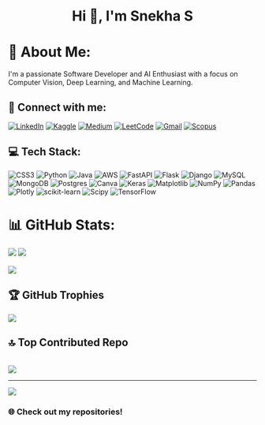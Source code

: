 <h1 align="center">Hi 👋, I'm Snekha S</h1>

# 🌟 About Me:
I'm a passionate Software Developer and AI Enthusiast with a focus on Computer Vision, Deep Learning, and Machine Learning.<be>

## 🔗 Connect with me:
[![LinkedIn](https://img.shields.io/badge/LinkedIn-%230077B5.svg?logo=linkedin&logoColor=white)](https://linkedin.com/in/snekhasuresh21/) 
[![Kaggle](https://img.shields.io/badge/Kaggle-%2320BEFF.svg?logo=kaggle&logoColor=white)](https://kaggle.com/ssnekha)
[![Medium](https://img.shields.io/badge/Medium-%2312100E.svg?logo=medium&logoColor=white)](https://medium.com/@snekhasuresh2777)
[![LeetCode](https://img.shields.io/badge/LeetCode-%23FFA116.svg?logo=leetcode&logoColor=white)](https://leetcode.com/snekhasuresh)
[![Gmail](https://img.shields.io/badge/Gmail-D14836?logo=gmail&logoColor=white)](mailto:snekhasuresh2777@gmail.com)
[![Scopus](https://img.shields.io/badge/Scopus-%23FF6C00.svg?logo=scopus&logoColor=white)](https://www.scopus.com/authid/detail.uri?authorId=58565306400)


## 💻 Tech Stack:
![CSS3](https://img.shields.io/badge/css3-%231572B6.svg?style=flat-square&logo=css3&logoColor=white) ![Python](https://img.shields.io/badge/python-3670A0?style=flat-square&logo=python&logoColor=ffdd54) ![Java](https://img.shields.io/badge/java-%23ED8B00.svg?style=flat-square&logo=openjdk&logoColor=white) ![AWS](https://img.shields.io/badge/AWS-%23FF9900.svg?style=flat-square&logo=amazon-aws&logoColor=white) ![FastAPI](https://img.shields.io/badge/FastAPI-005571?style=flat-square&logo=fastapi) ![Flask](https://img.shields.io/badge/flask-%23000.svg?style=flat-square&logo=flask&logoColor=white) ![Django](https://img.shields.io/badge/django-%23092E20.svg?style=flat-square&logo=django&logoColor=white) ![MySQL](https://img.shields.io/badge/mysql-4479A1.svg?style=flat-square&logo=mysql&logoColor=white) ![MongoDB](https://img.shields.io/badge/MongoDB-%234ea94b.svg?style=flat-square&logo=mongodb&logoColor=white) ![Postgres](https://img.shields.io/badge/postgres-%23316192.svg?style=flat-square&logo=postgresql&logoColor=white) ![Canva](https://img.shields.io/badge/Canva-%2300C4CC.svg?style=flat-square&logo=Canva&logoColor=white) ![Keras](https://img.shields.io/badge/Keras-%23D00000.svg?style=flat-square&logo=Keras&logoColor=white) ![Matplotlib](https://img.shields.io/badge/Matplotlib-%23ffffff.svg?style=flat-square&logo=Matplotlib&logoColor=black) ![NumPy](https://img.shields.io/badge/numpy-%23013243.svg?style=flat-square&logo=numpy&logoColor=white) ![Pandas](https://img.shields.io/badge/pandas-%23150458.svg?style=flat-square&logo=pandas&logoColor=white) ![Plotly](https://img.shields.io/badge/Plotly-%233F4F75.svg?style=flat-square&logo=plotly&logoColor=white) ![scikit-learn](https://img.shields.io/badge/scikit--learn-%23F7931E.svg?style=flat-square&logo=scikit-learn&logoColor=white) ![Scipy](https://img.shields.io/badge/SciPy-%230C55A5.svg?style=flat-square&logo=scipy&logoColor=%white) ![TensorFlow](https://img.shields.io/badge/TensorFlow-%23FF6F00.svg?style=flat-square&logo=TensorFlow&logoColor=white)



# 📊 GitHub Stats:
![](https://github-readme-stats.vercel.app/api?username=snekha21&theme=radical&hide_border=false&include_all_commits=true&count_private=true)            ![](https://github-readme-streak-stats.herokuapp.com/?user=snekha21&theme=radical&hide_border=false)<br/>
<br>
![](https://github-readme-stats.vercel.app/api/top-langs/?username=snekha21&theme=radical&hide_border=false&include_all_commits=true&count_private=true&layout=compact)

## 🏆 GitHub Trophies
![](https://github-profile-trophy.vercel.app/?username=snekha21&theme=radical&no-frame=false&no-bg=false&margin-w=4)


## 🔝 Top Contributed Repo
<br> ![](https://github-contributor-stats.vercel.app/api?username=snekha21&limit=5&theme=dark&combine_all_yearly_contributions=true)

---
[![](https://visitcount.itsvg.in/api?id=snekha21&icon=0&color=0)](https://visitcount.itsvg.in)

### 🌐 Check out my repositories!


<!-- Proudly created with GPRM ( https://gprm.itsvg.in ) -->
